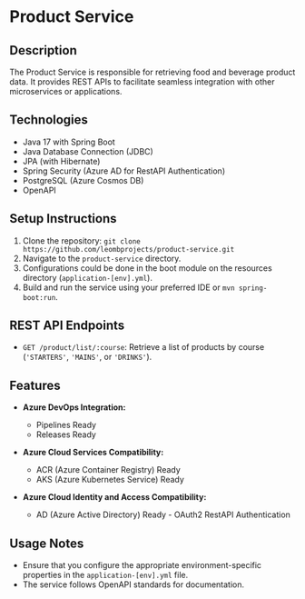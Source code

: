 # Product Service

## Description

The Product Service is responsible for retrieving food and beverage product data. It provides REST APIs to facilitate seamless integration with other microservices or applications.

## Technologies

- Java 17 with Spring Boot
- Java Database Connection (JDBC)
- JPA (with Hibernate)
- Spring Security (Azure AD for RestAPI Authentication)
- PostgreSQL (Azure Cosmos DB)
- OpenAPI

## Setup Instructions

1. Clone the repository: `git clone https://github.com/leombprojects/product-service.git`
2. Navigate to the `product-service` directory.
3. Configurations could be done in the boot module on the resources directory (`application-[env].yml`).
4. Build and run the service using your preferred IDE or `mvn spring-boot:run`.

## REST API Endpoints

- `GET /product/list/:course`: Retrieve a list of products by course (`'STARTERS'`, `'MAINS'`, or `'DRINKS'`).

## Features

- **Azure DevOps Integration:**
  - Pipelines Ready
  - Releases Ready

- **Azure Cloud Services Compatibility:**
  - ACR (Azure Container Registry) Ready
  - AKS (Azure Kubernetes Service) Ready

- **Azure Cloud Identity and Access Compatibility:**
  - AD (Azure Active Directory) Ready - OAuth2 RestAPI Authentication

## Usage Notes

- Ensure that you configure the appropriate environment-specific properties in the `application-[env].yml` file.
- The service follows OpenAPI standards for documentation.